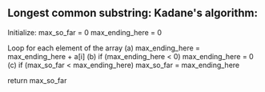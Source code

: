 ## Longest common substring: Kadane's algorithm:

Initialize:
    max_so_far = 0
    max_ending_here = 0

Loop for each element of the array
    (a) max_ending_here = max_ending_here + a[i]
    (b) if (max_ending_here < 0)
            max_ending_here = 0
    (c) if (max_so_far < max_ending_here)
            max_so_far = max_ending_here

return max_so_far